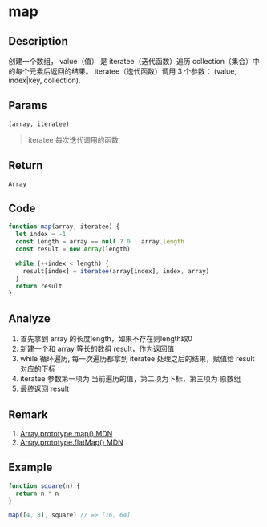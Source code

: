 # map 

## Description 
创建一个数组， value（值） 是 iteratee（迭代函数）遍历 collection（集合）中的每个元素后返回的结果。 iteratee（迭代函数）调用 3 个参数：
(value, index|key, collection).
## Params
`(array, iteratee)`
> iteratee 每次迭代调用的函数
>

## Return
`Array`

## Code
```js
function map(array, iteratee) {
  let index = -1
  const length = array == null ? 0 : array.length
  const result = new Array(length)

  while (++index < length) {
    result[index] = iteratee(array[index], index, array)
  }
  return result
}

```
## Analyze
1. 首先拿到 array 的长度length，如果不存在则length取0
2. 新建一个和 array 等长的数组 result，作为返回值
3. while 循环遍历, 每一次遍历都拿到 iteratee 处理之后的结果，赋值给 result 对应的下标
4. iteratee 参数第一项为 当前遍历的值，第二项为下标，第三项为 原数组
5. 最终返回 result
## Remark
1. [Array.prototype.map() MDN](https://developer.mozilla.org/zh-CN/docs/Web/JavaScript/Reference/Global_Objects/Array/map)
2. [Array.prototype.flatMap() MDN](https://developer.mozilla.org/zh-CN/docs/Web/JavaScript/Reference/Global_Objects/Array/flatMap)
## Example
```js
function square(n) {
  return n * n
}

map([4, 8], square) // => [16, 64]
```
